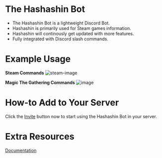 # The Hashashin Bot

- The Hashashin Bot is a lightweight Discord Bot.
- Hashashin is primarily used for Steam games information.
- Hashashin will continously get updated with more features.
- Fully integrated with Discord slash commands.

# Example Usage

**Steam Commands**
![steam-image](https://user-images.githubusercontent.com/66129579/162597052-4110f0fa-18e5-4366-936e-84d4df556123.png)

**Magic The Gathering Commands**
![image](https://user-images.githubusercontent.com/66129579/162597064-73245242-1b56-457e-844c-d547f932e50d.png)

# How-to Add to Your Server

 Click the [Invite](https://discord.com/oauth2/authorize?client_id=767525425865818142&permissions=534723951680&redirect_uri=https%3A%2F%2Fdiscordapp.com%2Foauth2%2Fauthorize%3F%26client_id%3D%5B767525425865818142%5D%26scope%3Dbot&scope=bot%20applications.commands&permissions=8) button now to start using the Hashashin Bot in your server.

# Extra Resources

[Documentation](http://www.hashashinbot.com/)
